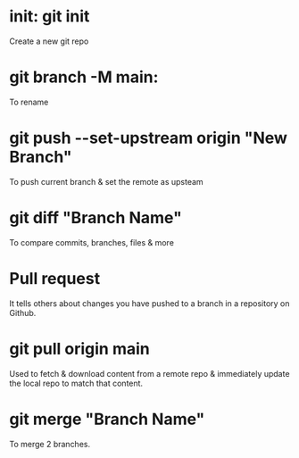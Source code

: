 # init: git init
Create a new git repo

# git branch -M main: 
To rename 

# git push --set-upstream origin "New Branch"
To push current branch & set the remote as upsteam

# git diff "Branch Name"
To compare commits, branches, files & more

# Pull request
It tells others about changes you have pushed to a branch in a repository on Github.

# git pull origin main
Used to fetch & download content from a remote repo & immediately update the local repo to match that content.

# git merge "Branch Name"
To merge 2 branches.



